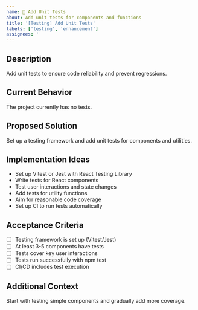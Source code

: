 ```yaml
---
name: 🧪 Add Unit Tests
about: Add unit tests for components and functions
title: '[Testing] Add Unit Tests'
labels: ['testing', 'enhancement']
assignees: ''
---
```


## Description
Add unit tests to ensure code reliability and prevent regressions.

## Current Behavior
The project currently has no tests.

## Proposed Solution
Set up a testing framework and add unit tests for components and utilities.

## Implementation Ideas
- Set up Vitest or Jest with React Testing Library
- Write tests for React components
- Test user interactions and state changes
- Add tests for utility functions
- Aim for reasonable code coverage
- Set up CI to run tests automatically

## Acceptance Criteria
- [ ] Testing framework is set up (Vitest/Jest)
- [ ] At least 3-5 components have tests
- [ ] Tests cover key user interactions
- [ ] Tests run successfully with npm test
- [ ] CI/CD includes test execution

## Additional Context
Start with testing simple components and gradually add more coverage.
